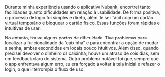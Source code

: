Durante minha experiência usando o aplicativo Nubank, encontrei tanto facilidades quanto dificuldades em relação à usabilidade. De forma positiva, o processo de login foi simples e direto, além de ser fácil criar um cartão virtual temporário e bloquear o cartão físico. Essas funções foram rápidas e intuitivas de usar.

No entanto, houve alguns pontos de dificuldade. Tive problemas para localizar a funcionalidade da “caixinha” e para encontrar a opção de mudar a senha, ambas escondidas em locais pouco intuitivos. Além disso, quando precisei devolver o dinheiro da caixinha, houve um atraso de dois dias, sem um feedback claro do sistema. Outro problema notável foi que, sempre que o app enfrentava algum erro, eu era forçado a voltar à tela inicial e refazer o login, o que interrompia o fluxo de uso.
